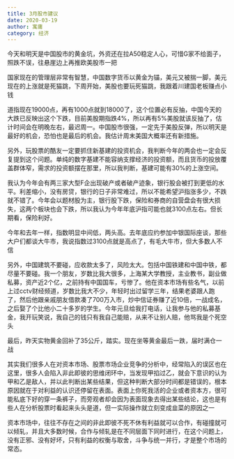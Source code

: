 ```yaml
---
title: 3月股市建议
date: 2020-03-19
author: 寓庸
category: 经济
---
```


今天和明天是中国股市的黄金坑，外资还在拉A50稳定人心，可惜G家不给面子，照跌不误，往悬崖边上再推欧美股市一把

国家现在的管理层非常有智慧，中国数字货币以黄金为锚，美元又被揣一脚，美元现在的上涨就是死猫跳，下周开始，美股也要玩死猫跳，我跟着川建国老板赚点小钱

道指现在19000点，再有1000点就到18000了，这个位置必有反抽，中国今天的大跌已反映出这个下跌，目前美股期指跌4%，所以再有5%美股就该反抽了，估计时间会在明晚左右，最迟周一。中国股市很强，一定先于美股反弹，所以明天是最好的机会，恐怕也是最后的机会。我估计周末美国大概率还有新措施。

另外，玩股票的酷友一定要抓住新基建的投资机会，我判断今年的两会也一定会反复提到这个问题。单纯的数字基建不能容纳支撑经济的投资额，而且货币的投放覆盖群体窄，需求的投资额摆在那里，所以我判断，基建可能有30%的上涨空间。

我认为今年会有两三家大型F企出现破产或者破产迹象，银行股会被打到更低的水平。利差缩小，没有房贷，银行的日子非常难过，所以不能希望沪指涨多少，不跌就不错了。今年会以题材股为主，银行股下跌，保险和券商的自营盘会有很大损失，这两个板块也会下跌，所以我认为今年年底沪指可能也就3100点左右。但长期看，保险利好。

今年和去年一样，指数明显中间低，两头高。去年底应约参加中银国际座谈，那些大户们都谈大牛市，我说指数过3100点就是高点了，有毛大牛市，但大多数人不信

另外，中国建筑不要碰，应收款太多了，风险太大。包括中国铁建和中国中铁，都尽量不要碰。我一个朋友，岁数比我大很多，上海某大学教授，主业教书，副业做私募，资产近2个亿，之前持有中国国车，亏惨了。他在资本市场有些名气，以前上过cctv财经频道，岁数比我大不少，年轻时出过留学三年，结果老婆跟人跑了，然后他跟亲戚朋友借款凑了700万入市，炒中信证券赚了近10倍，一战成名，之后娶了个比他小二十多岁的学生。今年元旦给我打电话，让我参与他的私募基金，我开玩笑说，我自己的钱只有我自己能赔，从来不让别人赔，他骂我是个死空头

最后，昨天实物黄金回补了35公斤，踏实。现在坐等黄金最后一跌，届时满仓一战

 其实我们很多人在对资本市场、股票市场企业竞争的分析中，经常陷入的误区也在这里，很多人会陷入非此即彼的思维闭环中，当发现甲掐过乙，就会下意识的认为甲和乙是敌人，并以此判断出某些结果，但这种判断大部分时间都是错误的，根本原因就在于对利益的认识还停留在表面。表面上你死我活的企业或者资本方，很可能私底下好的穿一条裤子，而旁观者却会因为表面现象去得出某些结论，这也是有些人在分析股票时看起来头头是道，但一实际操作就立刻变成韭菜的原因之一

 资本市场中，往往不存在之间的非此即彼不死不休有利益就可以合作，有碰撞就可以倾轧，并且大多数时候，合作与倾轧是在不同层面下同时进行，在这个问题上，没有正邪、没有好坏，只有利益的权衡与取舍，斗争与统一并行，才是整个市场的常态。
